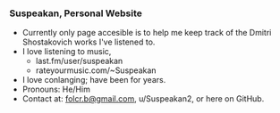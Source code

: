 ### Suspeakan, Personal Website

- Currently only page accesible is to help me keep track of the Dmitri Shostakovich works I've listened to.
- I love listening to music,
  - last.fm/user/suspeakan
  - rateyourmusic.com/~Suspeakan
- I love conlanging; have been for years.
- Pronouns: He/Him
- Contact at: folcr.b@gmail.com, u/Suspeakan2, or here on GitHub.
